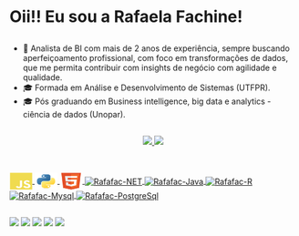 <h1> Oii!! Eu sou a Rafaela Fachine! </h1>

##

- 🌱 Analista de BI com mais de 2 anos de experiência, sempre buscando aperfeiçoamento profissional, com foco em transformações de dados, que me permita contribuir com insights de negócio com agilidade e qualidade. 
- 🎓 Formada em Análise e Desenvolvimento de Sistemas (UTFPR).
- 🎓 Pós graduando em Business intelligence, big data e analytics - ciência de dados (Unopar).


##

<div align="center">
  <a href="https://github.com/rafaelafachine">
  <img height="180em" src="https://github-readme-stats.vercel.app/api?username=rafaelafachine&show_icons=true&theme=dark&include_all_commits=true&count_private=true"/>
  <img height="180em" src="https://github-readme-stats.vercel.app/api/top-langs/?username=rafaelafachine&layout=compact&langs_count=7&theme=dark"/>
</div>

  ##
  
<div style="display: inline_block"><br>
  <img align="center" alt="Rafafac-Js" height="30" width="40" src="https://raw.githubusercontent.com/devicons/devicon/master/icons/javascript/javascript-plain.svg">
  <img align="center" alt="Rafafac-Python" height="30" width="40" src="https://raw.githubusercontent.com/devicons/devicon/master/icons/python/python-original.svg">
  <img align="center" alt="Rafafac-HTML" height="30" width="40" src="https://raw.githubusercontent.com/devicons/devicon/master/icons/html5/html5-original.svg">
  <img align="center" alt="Rafafac-NET" height="30" width="40" src="https://img.shields.io/badge/.NET-5C2D91?style=for-the-badge&logo=.net&logoColor=white">
  <img align="center" alt="Rafafac-Java" height="30" width="40" src="https://img.shields.io/badge/Java-ED8B00?style=for-the-badge&logo=java&logoColor=white">
  <img align="center" alt="Rafafac-R" height="30" width="40" src="https://img.shields.io/badge/R-276DC3?style=for-the-badge&logo=r&logoColor=white">
  <img align="center" alt="Rafafac-Mysql" height="30" width="40" src="https://img.shields.io/badge/MySQL-00000F?style=for-the-badge&logo=mysql&logoColor=white">	
  <img align="center" alt="Rafafac-PostgreSql" height="30" width="40" src="https://img.shields.io/badge/PostgreSQL-316192?style=for-the-badge&logo=postgresql&logoColor=white">
  
</div>
  
  ##
  
  <div> 
   <a href="https://www.facebook.com/rafaela.fachine.3" target="_blank"><img src="https://img.shields.io/badge/Facebook-1877F2?style=for-the-badge&logo=facebook&logoColor=white" target="_blank"></a>
  <a href="https://www.instagram.com/rafaela_fachine" target="_blank"><img src="https://img.shields.io/badge/-Instagram-%23E4405F?style=for-the-badge&logo=instagram&logoColor=white" target="_blank"></a>
 	<a href="https://discord.gg/f3wKdUDt" target="_blank"><img src="https://img.shields.io/badge/Discord-7289DA?style=for-the-badge&logo=discord&logoColor=white" target="_blank"></a> 
  <a href = "mailto:contatorafaelafac16@gmail.com"><img src="https://img.shields.io/badge/-Gmail-%23333?style=for-the-badge&logo=gmail&logoColor=white" target="_blank"></a>
  <a href="https://www.linkedin.com/in/rafaela-romano-fachine-889a07204/" target="_blank"><img src="https://img.shields.io/badge/-LinkedIn-%230077B5?style=for-the-badge&logo=linkedin&logoColor=white" target="_blank"></a> 
 

 
</div>
